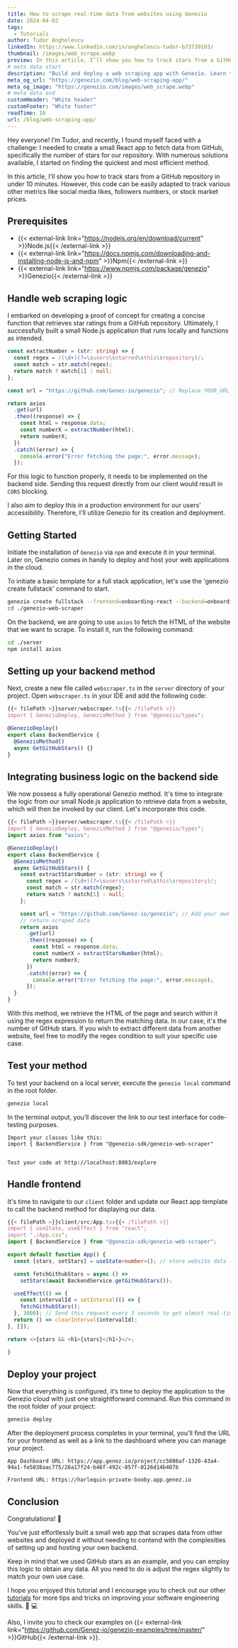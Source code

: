 ```yaml
---
title: How to scrape real-time data from websites using Genezio
date: 2024-04-02
tags:
  - Tutorials
author: Tudor Anghelescu
linkedIn: https://www.linkedin.com/in/anghelescu-tudor-b73739193/
thumbnail: /images/web_scrape.webp
preview: In this article, I’ll show you how to track stars from a GitHub repository in under 10 minutes. However, this code can be easily adapted to track various other metrics like social media likes, followers numbers, or stock market prices.
# meta data start
description: "Build and deploy a web scraping app with Genezio. Learn to extract real-time data from websites in our detailed guide."
meta_og_url: "https://genezio.com/blog/web-scraping-app/"
meta_og_image: "https://genezio.com/images/web_scrape.webp"
# meta data end
customHeader: "White header"
customFooter: "White footer"
readTime: 10
url: /blog/web-scraping-app/
---
```


Hey everyone! I’m Tudor, and recently, I found myself faced with a challenge: I needed to create a small React app to fetch data from GitHub, specifically the number of stars for our repository. With numerous solutions available, I started on finding the quickest and most efficient method.

In this article, I'll show you how to track stars from a GitHub repository in under 10 minutes. However, this code can be easily adapted to track various other metrics like social media likes, followers numbers, or stock market prices.

## Prerequisites

- {{< external-link link="https://nodejs.org/en/download/current" >}}Node.js{{< /external-link >}}
- {{< external-link link="https://docs.npmjs.com/downloading-and-installing-node-js-and-npm" >}}Npm{{< /external-link >}}
- {{< external-link link="https://www.npmjs.com/package/genezio" >}}Genezio{{< /external-link >}}

## Handle web scraping logic

I embarked on developing a proof of concept for creating a concise function that retrieves star ratings from a GitHub repository. Ultimately, I successfully built a small Node.js application that runs locally and functions as intended.

```ts
const extractNumber = (str: string) => {
  const regex = /(\d+)(?=\susers\sstarred\sthis\srepository)/;
  const match = str.match(regex);
  return match ? match[1] : null;
};

const url = "https://github.com/Genez-io/genezio"; // Replace YOUR_URL_HERE with the actual URL

return axios
  .get(url)
  .then((response) => {
    const html = response.data;
    const numberX = extractNumber(html);
    return numberX;
  })
  .catch((error) => {
    console.error("Error fetching the page:", error.message);
  });
```

For this logic to function properly, it needs to be implemented on the backend side. Sending this request directly from our client would result in `CORS` blocking.

I also aim to deploy this in a production environment for our users' accessibility. Therefore, I'll utilize Genezio for its creation and deployment.

## Getting Started

Initiate the installation of `Genezio` via `npm` and execute it in your terminal. Later on, Genezio comes in handy to deploy and host your web applications in the cloud.

To initiate a basic template for a full stack application, let's use the 'genezio create fullstack' command to start.

```bash
genezio create fullstack --frontend=onboarding-react --backend=onboarding-ts --name=genezio-web-scraper --region=us-east-1
cd ./genezio-web-scraper
```

On the backend, we are going to use `axios` to fetch the HTML of the website that we want to scrape. To install it, run the following command:

```bash
cd ./server
npm install axios
```

## Setting up your backend method

Next, create a new file called `webscraper.ts` in the `server` directory of your project. Open `webscraper.ts` in your IDE and add the following code:

```ts
{{< filePath >}}server/webscraper.ts{{< /filePath >}}
import { GenezioDeploy, GenezioMethod } from "@genezio/types";

@GenezioDeploy()
export class BackendService {
  @GenezioMethod()
  async GetGitHubStars() {}
}
```

## Integrating business logic on the backend side

We now possess a fully operational Genezio method. It's time to integrate the logic from our small Node.js application to retrieve data from a website, which will then be invoked by our client. Let's incorporate this code.

```ts
{{< filePath >}}server/webscraper.ts{{< /filePath >}}
import { GenezioDeploy, GenezioMethod } from "@genezio/types";
import axios from "axios";

@GenezioDeploy()
export class BackendService {
  @GenezioMethod()
  async GetGitHubStars() {
    const extractStarsNumber = (str: string) => {
      const regex = /(\d+)(?=\susers\sstarred\sthis\srepository)/;
      const match = str.match(regex);
      return match ? match[1] : null;
    };

    const url = "https://github.com/Genez-io/genezio"; // Add your own github repo url
    // return scraped data
    return axios
      .get(url)
      .then((response) => {
        const html = response.data;
        const numberX = extractStarsNumber(html);
        return numberX;
      })
      .catch((error) => {
        console.error("Error fetching the page:", error.message);
      });
  }
}
```

With this method, we retrieve the HTML of the page and search within it using the regex expression to return the matching data. In our case, it's the number of GitHub stars. If you wish to extract different data from another website, feel free to modify the regex condition to suit your specific use case.

## Test your method

To test your backend on a local server, execute the `genezio local` command in the root folder.

```bash
genezio local
```

In the terminal output, you’ll discover the link to our test interface for code-testing purposes.

```
Import your classes like this:
import { BackendService } from "@genezio-sdk/genezio-web-scraper"


Test your code at http://localhost:8083/explore
```

## Handle frontend

It's time to navigate to our `client` folder and update our React app template to call the backend method for displaying our data.

```ts
{{< filePath >}}client/src/App.tsx{{< /filePath >}}
import { useState, useEffect } from "react";
import "./App.css";
import { BackendService } from "@genezio-sdk/genezio-web-scraper";

export default function App() {
  const [stars, setStars] = useState<number>(); // store website data ()

  const fetchGithubStars = async () =>
    setStars(await BackendService.getGitHubStars());

  useEffect(() => {
    const intervalId = setInterval(() => {
    fetchGithubStars();
  }, 3000); // Send this request every 3 seconds to get almost real-time results."
  return () => clearInterval(intervalId);
}, []);

return <>{stars && <h1>{stars}</h1>}</>;

}
```

## Deploy your project

Now that everything is configured, it’s time to deploy the application to the Genezio cloud with just one straightforward command. Run this command in the root folder of your project:

```bash
genezio deploy
```

After the deployment process completes in your terminal, you'll find the URL for your frontend as well as a link to the dashboard where you can manage your project.

```
App Dashboard URL: https://app.genez.io/project/cc5086af-1320-43a4-94a1-fe5038aac775/26a17f24-b46f-492c-857f-0126d14b407b

Frontend URL: https://harlequin-private-booby.app.genez.io
```

## Conclusion

Congratulations! 🥳

You've just effortlessly built a small web app that scrapes data from other websites and deployed it without needing to contend with the complexities of setting up and hosting your own backend.

Keep in mind that we used GitHub stars as an example, and you can employ this logic to obtain any data. All you need to do is adjust the regex slightly to match your own use case.

I hope you enjoyed this tutorial and I encourage you to check out our other [tutorials](https://genezio.com/tags/tutorials/) for more tips and tricks on improving your software engineering skills. 🥷 💻

Also, I invite you to check our examples on {{< external-link link="https://github.com/Genez-io/genezio-examples/tree/master/" >}}GitHub{{< /external-link >}}.
